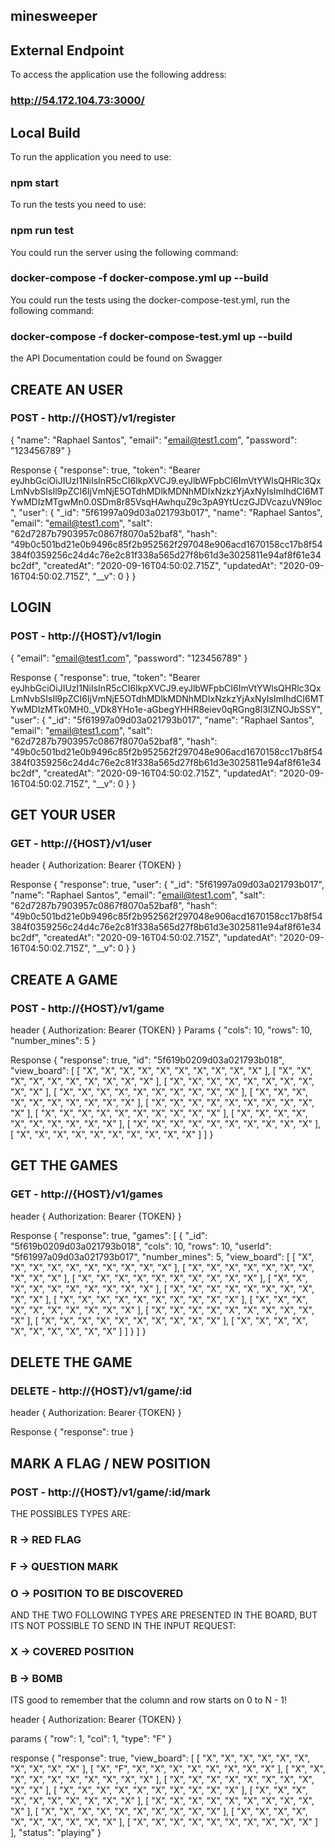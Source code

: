## minesweeper

## External Endpoint

To access the application use the following address:

### http://54.172.104.73:3000/

## Local Build

To run the application you need to use:

### npm start

To run the tests you need to use:

### npm run test

You could run the server using the following command:

### docker-compose -f docker-compose.yml up --build

You could run the tests using the docker-compose-test.yml, run the following command:

### docker-compose -f docker-compose-test.yml up --build

the API Documentation could be found on Swagger

## CREATE AN USER

### POST - http://{HOST}/v1/register

{
    "name": "Raphael Santos",
    "email": "email@test1.com",
    "password": "123456789"
}

Response
{
    "response": true,
    "token": "Bearer eyJhbGciOiJIUzI1NiIsInR5cCI6IkpXVCJ9.eyJlbWFpbCI6ImVtYWlsQHRlc3QxLmNvbSIsIl9pZCI6IjVmNjE5OTdhMDlkMDNhMDIxNzkzYjAxNyIsImlhdCI6MTYwMDIzMTgwMn0.0SDm8r85VsqHAwhquZ9c3pA9YtUczGJDVcazuVN9loc",
    "user": {
        "_id": "5f61997a09d03a021793b017",
        "name": "Raphael Santos",
        "email": "email@test1.com",
        "salt": "62d7287b7903957c0867f8070a52baf8",
        "hash": "49b0c501bd21e0b9496c85f2b952562f297048e906acd1670158cc17b8f54384f0359256c24d4c76e2c81f338a565d27f8b61d3e3025811e94af8f61e34bc2df",
        "createdAt": "2020-09-16T04:50:02.715Z",
        "updatedAt": "2020-09-16T04:50:02.715Z",
        "__v": 0
    }
}


## LOGIN

### POST - http://{HOST}/v1/login

{
    "email": "email@test1.com",
    "password": "123456789"
}

Response
{
    "response": true,
    "token": "Bearer eyJhbGciOiJIUzI1NiIsInR5cCI6IkpXVCJ9.eyJlbWFpbCI6ImVtYWlsQHRlc3QxLmNvbSIsIl9pZCI6IjVmNjE5OTdhMDlkMDNhMDIxNzkzYjAxNyIsImlhdCI6MTYwMDIzMTk0MH0._VDk8YHo1e-aGbegYHHR8eiev0qRGng8l3IZNOJbSSY",
    "user": {
        "_id": "5f61997a09d03a021793b017",
        "name": "Raphael Santos",
        "email": "email@test1.com",
        "salt": "62d7287b7903957c0867f8070a52baf8",
        "hash": "49b0c501bd21e0b9496c85f2b952562f297048e906acd1670158cc17b8f54384f0359256c24d4c76e2c81f338a565d27f8b61d3e3025811e94af8f61e34bc2df",
        "createdAt": "2020-09-16T04:50:02.715Z",
        "updatedAt": "2020-09-16T04:50:02.715Z",
        "__v": 0
    }
}

## GET YOUR USER

### GET - http://{HOST}/v1/user

header
{
    Authorization: Bearer {TOKEN}
}

Response
{
    "response": true,
    "user": {
        "_id": "5f61997a09d03a021793b017",
        "name": "Raphael Santos",
        "email": "email@test1.com",
        "salt": "62d7287b7903957c0867f8070a52baf8",
        "hash": "49b0c501bd21e0b9496c85f2b952562f297048e906acd1670158cc17b8f54384f0359256c24d4c76e2c81f338a565d27f8b61d3e3025811e94af8f61e34bc2df",
        "createdAt": "2020-09-16T04:50:02.715Z",
        "updatedAt": "2020-09-16T04:50:02.715Z",
        "__v": 0
    }
}

## CREATE A GAME

### POST - http://{HOST}/v1/game

header
{
    Authorization: Bearer {TOKEN}
}
Params
{
    "cols": 10,
    "rows": 10,
    "number_mines": 5
}

Response
{
    "response": true,
    "id": "5f619b0209d03a021793b018",
    "view_board": [
        [
            "X",
            "X",
            "X",
            "X",
            "X",
            "X",
            "X",
            "X",
            "X",
            "X"
        ],
        [
            "X",
            "X",
            "X",
            "X",
            "X",
            "X",
            "X",
            "X",
            "X",
            "X"
        ],
        [
            "X",
            "X",
            "X",
            "X",
            "X",
            "X",
            "X",
            "X",
            "X",
            "X"
        ],
        [
            "X",
            "X",
            "X",
            "X",
            "X",
            "X",
            "X",
            "X",
            "X",
            "X"
        ],
        [
            "X",
            "X",
            "X",
            "X",
            "X",
            "X",
            "X",
            "X",
            "X",
            "X"
        ],
        [
            "X",
            "X",
            "X",
            "X",
            "X",
            "X",
            "X",
            "X",
            "X",
            "X"
        ],
        [
            "X",
            "X",
            "X",
            "X",
            "X",
            "X",
            "X",
            "X",
            "X",
            "X"
        ],
        [
            "X",
            "X",
            "X",
            "X",
            "X",
            "X",
            "X",
            "X",
            "X",
            "X"
        ],
        [
            "X",
            "X",
            "X",
            "X",
            "X",
            "X",
            "X",
            "X",
            "X",
            "X"
        ],
        [
            "X",
            "X",
            "X",
            "X",
            "X",
            "X",
            "X",
            "X",
            "X",
            "X"
        ]
    ]
}

## GET THE GAMES

### GET - http://{HOST}/v1/games

header
{
    Authorization: Bearer {TOKEN}
}

Response
{
    "response": true,
    "games": [
        {
            "_id": "5f619b0209d03a021793b018",
            "cols": 10,
            "rows": 10,
            "userId": "5f61997a09d03a021793b017",
            "number_mines": 5,
            "view_board": [
                [
                    "X",
                    "X",
                    "X",
                    "X",
                    "X",
                    "X",
                    "X",
                    "X",
                    "X",
                    "X"
                ],
                [
                    "X",
                    "X",
                    "X",
                    "X",
                    "X",
                    "X",
                    "X",
                    "X",
                    "X",
                    "X"
                ],
                [
                    "X",
                    "X",
                    "X",
                    "X",
                    "X",
                    "X",
                    "X",
                    "X",
                    "X",
                    "X"
                ],
                [
                    "X",
                    "X",
                    "X",
                    "X",
                    "X",
                    "X",
                    "X",
                    "X",
                    "X",
                    "X"
                ],
                [
                    "X",
                    "X",
                    "X",
                    "X",
                    "X",
                    "X",
                    "X",
                    "X",
                    "X",
                    "X"
                ],
                [
                    "X",
                    "X",
                    "X",
                    "X",
                    "X",
                    "X",
                    "X",
                    "X",
                    "X",
                    "X"
                ],
                [
                    "X",
                    "X",
                    "X",
                    "X",
                    "X",
                    "X",
                    "X",
                    "X",
                    "X",
                    "X"
                ],
                [
                    "X",
                    "X",
                    "X",
                    "X",
                    "X",
                    "X",
                    "X",
                    "X",
                    "X",
                    "X"
                ],
                [
                    "X",
                    "X",
                    "X",
                    "X",
                    "X",
                    "X",
                    "X",
                    "X",
                    "X",
                    "X"
                ],
                [
                    "X",
                    "X",
                    "X",
                    "X",
                    "X",
                    "X",
                    "X",
                    "X",
                    "X",
                    "X"
                ]
            ]
        }
    ]
}

## DELETE THE GAME

### DELETE - http://{HOST}/v1/game/:id

header
{
    Authorization: Bearer {TOKEN}
}

Response
{
    "response": true
}

## MARK A FLAG / NEW POSITION

### POST - http://{HOST}/v1/game/:id/mark

THE POSSIBLES TYPES ARE:

### R -> RED FLAG

### F -> QUESTION MARK

### O -> POSITION TO BE DISCOVERED

AND THE TWO FOLLOWING TYPES ARE PRESENTED IN THE BOARD, BUT ITS NOT POSSIBLE TO SEND IN THE INPUT REQUEST:

### X -> COVERED POSITION

### B -> BOMB

ITS good to remember that the column and row starts on 0 to N - 1!

header
{
    Authorization: Bearer {TOKEN}
}

params
{
    "row": 1,
    "col": 1,
    "type": "F"
}

response
{
    "response": true,
    "view_board": [
        [
            "X",
            "X",
            "X",
            "X",
            "X",
            "X",
            "X",
            "X",
            "X",
            "X"
        ],
        [
            "X",
            "F",
            "X",
            "X",
            "X",
            "X",
            "X",
            "X",
            "X",
            "X"
        ],
        [
            "X",
            "X",
            "X",
            "X",
            "X",
            "X",
            "X",
            "X",
            "X",
            "X"
        ],
        [
            "X",
            "X",
            "X",
            "X",
            "X",
            "X",
            "X",
            "X",
            "X",
            "X"
        ],
        [
            "X",
            "X",
            "X",
            "X",
            "X",
            "X",
            "X",
            "X",
            "X",
            "X"
        ],
        [
            "X",
            "X",
            "X",
            "X",
            "X",
            "X",
            "X",
            "X",
            "X",
            "X"
        ],
        [
            "X",
            "X",
            "X",
            "X",
            "X",
            "X",
            "X",
            "X",
            "X",
            "X"
        ],
        [
            "X",
            "X",
            "X",
            "X",
            "X",
            "X",
            "X",
            "X",
            "X",
            "X"
        ],
        [
            "X",
            "X",
            "X",
            "X",
            "X",
            "X",
            "X",
            "X",
            "X",
            "X"
        ],
        [
            "X",
            "X",
            "X",
            "X",
            "X",
            "X",
            "X",
            "X",
            "X",
            "X"
        ]
    ],
    "status": "playing"
}
